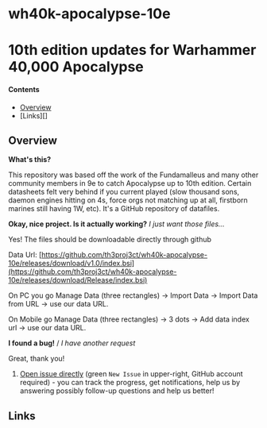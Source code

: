# wh40k-apocalypse-10e
10th edition updates for Warhammer 40,000 Apocalypse
===========================

#### Contents ####

* [Overview][]
* [Links][]

## Overview ##
[Overview]: #overview

__What's this?__

This repository was based off the work of the Fundamalleus and many other community members in 9e to catch Apocalypse up to 10th edition. Certain datasheets felt very behind if you current played (slow thousand sons, daemon engines hitting on 4s, force orgs not matching up at all, firstborn marines still having 1W, etc). It's a GitHub repository of datafiles. 

__Okay, nice project. Is it actually working?__ _I just want those files..._

Yes! The files should be downloadable directly through github

Data Url:
[https://github.com/th3proj3ct/wh40k-apocalypse-10e/releases/download/v1.0/index.bsi](https://github.com/th3proj3ct/wh40k-apocalypse-10e/releases/download/Release/index.bsi)

On PC you go Manage Data (three rectangles) -> Import Data -> Import Data from URL -> use our data URL.

On Mobile go Manage Data (three rectangles) -> 3 dots -> Add data index url -> use our data URL.

__I found a bug!__ / *I have another request*

Great, thank you!

1. [Open issue directly][] (green `New Issue` in upper-right, GitHub account required) - you can track the progress, get notifications, help us by answering possibly follow-up questions and help us better!

## Links ##
<!-- * [Getting Started wiki][] -->

[Report it on Appspot]: http://battlescribedata.appspot.com/#/repo/TemplateDataRepo
[Open Issue directly]: https://github.com/normanthesquid/wh40k-fundapocalypse/issues
[BattleScribe homepage]: http://www.battlescribe.net/
<!-- [Getting Started wiki]: https://github.com/BSData/catalogue-development/wiki/Getting-Started#contributing -->

